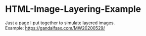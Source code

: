 # HTML-Image-Layering-Example  
Just a page I put together to simulate layered images.  
Example: https://gandalfsax.com/MW20200529/
